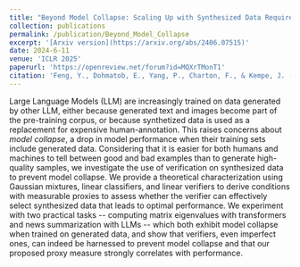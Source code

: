 ```yaml
---
title: "Beyond Model Collapse: Scaling Up with Synthesized Data Requires Reinforcement"
collection: publications
permalink: /publication/Beyond_Model_Collapse
excerpt: '[Arxiv version](https://arxiv.org/abs/2406.07515)'
date: 2024-6-11
venue: 'ICLR 2025'
paperurl: 'https://openreview.net/forum?id=MQXrTMonT1'
citation: 'Feng, Y., Dohmatob, E., Yang, P., Charton, F., & Kempe, J. (2024). Beyond Model Collapse: Scaling Up with Synthesized Data Requires Reinforcement. arXiv preprint arXiv:2406.07515.'
---
```


Large Language Models (LLM) are increasingly trained on data generated by other LLM, either because generated text and images become part of the pre-training corpus, or because synthetized data is used as a replacement for expensive human-annotation. This raises concerns about *model collapse*, a drop in model performance when their training sets include generated data. Considering that it is easier for both humans and machines to tell between good and bad examples than to generate high-quality samples, we investigate the use of verification on synthesized data to prevent model collapse. We provide a theoretical characterization using Gaussian mixtures, linear classifiers, and linear verifiers to derive conditions with measurable proxies to assess whether the verifier can effectively select synthesized data that leads to optimal performance. We experiment with two practical tasks -- computing matrix eigenvalues with transformers and news summarization with LLMs -- which both exhibit model collapse when trained on generated data, and show that verifiers, even imperfect ones, can indeed be harnessed to prevent model collapse and that our proposed proxy measure strongly correlates with performance.
